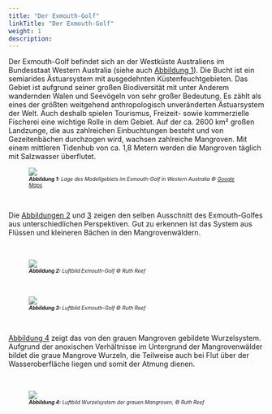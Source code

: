 ```yaml
---
title: "Der Exmouth-Golf"
linkTitle: "Der Exmouth-Golf"
weight: 1
description:
---
```


Der Exmouth-Golf befindet sich an der Westküste Australiens im Bundesstaat Western Australia (siehe auch <a href="/de/docs/beispielmodell_exmouth_gulf/der_exmouth_golf/#Abbildung_1">Abbildung 1</a>). Die Bucht ist ein semiarides Ästuarsystem mit ausgedehnten Küstenfeuchtgebieten. Das Gebiet ist aufgrund seiner großen Biodiversität mit unter Anderem wandernden Walen und Seevögeln von sehr großer Bedeutung. Es zählt als eines der größten weitgehend anthropologisch unveränderten Ästuarsystem der Welt. Auch deshalb spielen Tourismus, Freizeit- sowie kommerzielle Fischerei eine wichtige Rolle in dem Gebiet. Auf der ca. 2600 km² großen Landzunge, die aus zahlreichen Einbuchtungen besteht und von Gezeitenbächen durchzogen wird, wachsen zahlreiche Mangroven. Mit einem mittleren Tidenhub von ca. 1,8 Metern werden die Mangroven täglich mit Salzwasser überflutet.


<figure>
<a name="Abbildung_1"></a>
<img src="/pictures/exmouth_gulf/lage_uebersicht.jpg"/>
<figcaption><font size = "1"><i><b>Abbildung 1:</b> Lage des Modellgebiets im Exmouth-Golf in Western Australia &copy; <a href="https://www.google.de/maps">Google Maps</a></i></font></figcaption>
</figure><p>
&nbsp;
<p>

Die <a href="/de/docs/beispielmodell_exmouth_gulf/der_exmouth_golf/#Abbildung_2">Abbildungen 2</a> und <a href="/de/docs/beispielmodell_exmouth_gulf/der_exmouth_golf/#Abbildung_3">3</a> zeigen den selben Ausschnitt des Exmouth-Golfes aus unterschiedlichen Perspektiven. Gut zu erkennen ist das System aus Flüssen und kleineren Bächen in den Mangrovenwäldern.
&nbsp;
<p>
&nbsp;

<figure>
<a name="Abbildung_2"></a>
<img src="/pictures/exmouth_gulf/mangroven_luftbild_1.jpg">
<figcaption><font size = "1"><i><b>Abbildung 2:</b> Luftbild Exmouth-Golf &copy; Ruth Reef</i></font></figcaption>
</figure><p>
&nbsp;

<figure>
<a name="Abbildung_3"></a>
<img src="/pictures/exmouth_gulf/mangroven_luftbild_2.jpg">
<figcaption><font size = "1"><i><b>Abbildung 3:</b> Luftbild Exmouth-Golf &copy; Ruth Reef</i></font></figcaption>
</figure><p>
&nbsp;

<a href="/de/docs/beispielmodell_exmouth_gulf/der_exmouth_golf/#Abbildung_4">Abbildung 4</a> zeigt das von den grauen Mangroven gebildete Wurzelsystem. Aufgrund der anoxischen Verhältnisse im Untergrund der Mangrovenwälder bildet die graue Mangrove Wurzeln, die Teilweise auch bei Flut über der Wasseroberfläche liegen und somit der Atmung dienen.
&nbsp;
<p>
&nbsp;

<figure>
<a name="Abbildung_4"></a>
<img src="/pictures/exmouth_gulf/mangroven_wurzeln.jpg">
<figcaption><font size = "1"><i><b>Abbildung 4:</b> Luftbild Wurzelsystem der grauen Mangroven, &copy; Ruth Reef</i></font></figcaption>
</figure><p>
